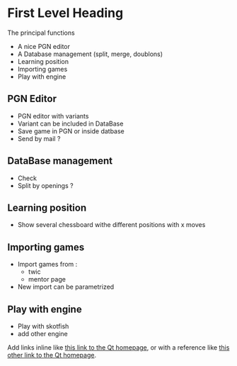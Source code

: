 # First Level Heading

The principal functions

- A nice PGN editor
- A Database management (split, merge, doublons)
- Learning position
- Importing games
- Play with  engine 

## PGN Editor

- PGN editor with variants
- Variant can be included in DataBase
- Save game in PGN or inside datbase
- Send by mail ?


## DataBase management

- Check
- Split by openings ? 

## Learning position

- Show several chessboard withe different positions with x moves 


## Importing games

- Import games from :
   - twic 
   - mentor page
- New import can be parametrized


## Play with engine

- Play with skotfish
- add other engine



Add links inline like [this link to the Qt homepage](https://www.qt.io),
or with a reference like [this other link to the Qt homepage][1].

 

[1]: https://www.qt.io
